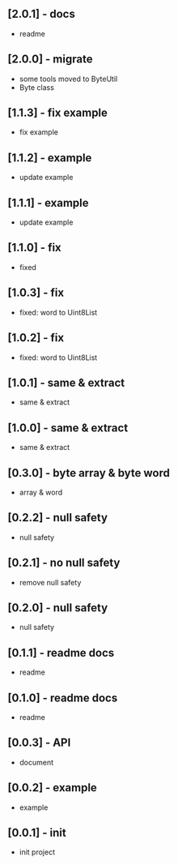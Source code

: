 ## [2.0.1] - docs
* readme
## [2.0.0] - migrate
* some tools moved to ByteUtil
* Byte class
## [1.1.3] - fix example
* fix example
## [1.1.2] - example
* update example
## [1.1.1] - example
* update example
## [1.1.0] - fix
* fixed
## [1.0.3] - fix
* fixed: word to Uint8List
## [1.0.2] - fix
* fixed: word to Uint8List
## [1.0.1] - same & extract
* same & extract
## [1.0.0] - same & extract
* same & extract
## [0.3.0] - byte array & byte word
* array &  word
## [0.2.2] - null safety
* null safety
## [0.2.1] - no null safety
* remove null safety
## [0.2.0] - null safety
* null safety
## [0.1.1] - readme docs
* readme
## [0.1.0] - readme docs
* readme

## [0.0.3] - API
* document

## [0.0.2] - example
* example

## [0.0.1] - init
* init project
